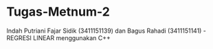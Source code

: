 # Tugas-Metnum-2
Indah Putriani Fajar Sidik (3411151139) dan Bagus Rahadi (3411151141) - REGRESI LINEAR menggunakan C++
